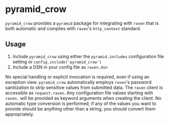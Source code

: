 # pyramid_crow

`pyramid_crow` provides a `pyramid` package for integrating with `raven` that is both automatic and complies with `raven`'s `http_context` standard.

## Usage

1. Include `pyramid_crow` using either the `pyramid.includes` configuration file setting or `config.include('pyramid_crow')`
2. Include a DSN in your config file as `raven.dsn`

No special handling or explicit invocation is required, even if using an exception view.
`pyramid_crow` automatically employs `raven`'s password sanitization to strip sensitive values from submitted data.
The `raven` client is accessible as `request.raven`.
Any configuration file values starting with `raven.` will be provided as keyword arguments when creating the client.
No automatic type conversion is performed; if any of the values you want to provide should be anything other than a string, you should convert them appropriately.
